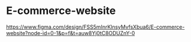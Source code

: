 # E-commerce-website

https://www.figma.com/design/FSS5mInrKlnsyMvfsXbua6/E-commerce-website?node-id=0-1&p=f&t=auw8Yj0tC8ODUZnY-0
